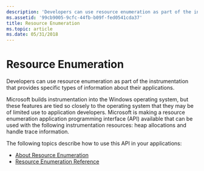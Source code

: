 ```yaml
---
description: 'Developers can use resource enumeration as part of the instrumentation that provides specific types of information about their applications.Microsoft builds instrumentation into the Windows operating system, but these features are tied so closely to the operating system that they may be of limited use to application developers. Microsoft is making a resource enumeration application programming interface (API) available that can be used with the following instrumentation resources: heap allocations and handle trace information.The following topics describe how to use this API in your applications:About Resource EnumerationResource Enumeration Reference'
ms.assetid: '99cb9005-9cfc-44fb-b09f-fed0541cda37'
title: Resource Enumeration
ms.topic: article
ms.date: 05/31/2018
---
```


# Resource Enumeration

Developers can use resource enumeration as part of the instrumentation that provides specific types of information about their applications.

Microsoft builds instrumentation into the Windows operating system, but these features are tied so closely to the operating system that they may be of limited use to application developers. Microsoft is making a resource enumeration application programming interface (API) available that can be used with the following instrumentation resources: heap allocations and handle trace information.

The following topics describe how to use this API in your applications:

-   [About Resource Enumeration](about-resource-enumeration.md)
-   [Resource Enumeration Reference](resource-enumeration-reference.md)

 

 



